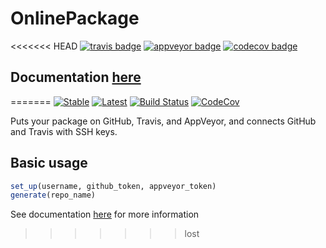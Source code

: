 # OnlinePackage

<<<<<<< HEAD
[![travis badge][travis_badge]][travis_url]
[![appveyor badge][appveyor_badge]][appveyor_url]
[![codecov badge][codecov_badge]][codecov_url]

## Documentation [here][documenter_latest]

[travis_badge]: https://travis-ci.org/bramtayl/OnlinePackage.jl.svg?branch=master
[travis_url]: https://travis-ci.org/bramtayl/OnlinePackage.jl

[appveyor_badge]: https://ci.appveyor.com/api/projects/status/github/bramtayl/OnlinePackage.jl?svg=true&branch=master
[appveyor_url]: https://ci.appveyor.com/project/bramtayl/onlinepackage-jl

[codecov_badge]: http://codecov.io/github/bramtayl/OnlinePackage.jl/coverage.svg?branch=master
[codecov_url]: http://codecov.io/github/bramtayl/OnlinePackage.jl?branch=master

[documenter_stable]: https://bramtayl.github.io/OnlinePackage.jl/stable
[documenter_latest]: https://bramtayl.github.io/OnlinePackage.jl/latest
=======
[![Stable](https://img.shields.io/badge/docs-stable-blue.svg)](https://bramtayl.github.io/OnlinePackage.jl/stable)
[![Latest](https://img.shields.io/badge/docs-latest-blue.svg)](https://bramtayl.github.io/OnlinePackage.jl/latest)
[![Build Status](https://travis-ci.org/bramtayl/OnlinePackage.jl.svg?branch=master)](https://travis-ci.org/bramtayl/OnlinePackage.jl)
[![CodeCov](https://codecov.io/gh/bramtayl/OnlinePackage.jl/branch/master/graph/badge.svg)](https://codecov.io/gh/bramtayl/OnlinePackage.jl)

Puts your package on GitHub, Travis, and AppVeyor, and connects GitHub and Travis with SSH keys.

## Basic usage

```julia
set_up(username, github_token, appveyor_token)
generate(repo_name)
```

See documentation [here](https://bramtayl.github.io/OnlinePackage.jl/stable) for more information
>>>>>>> lost
